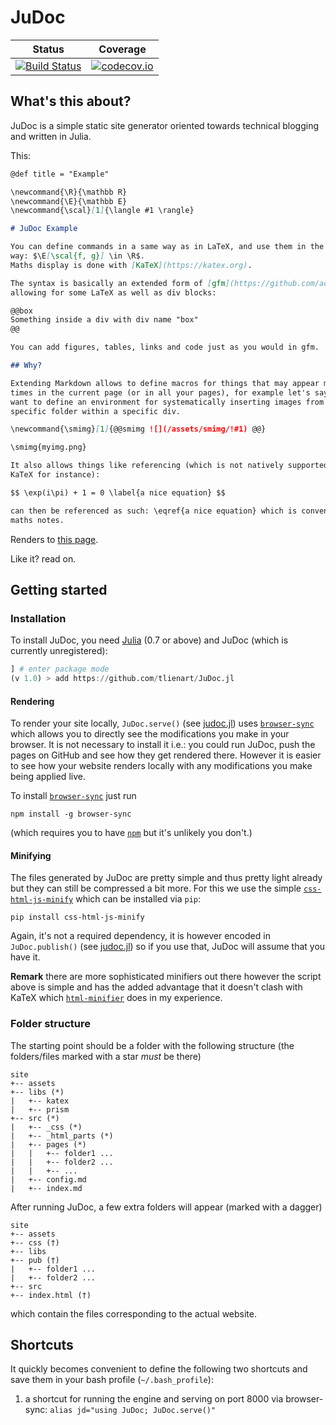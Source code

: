 # JuDoc

| Status | Coverage |
| :----: | :----: |
| [![Build Status](https://travis-ci.org/tlienart/JuDoc.jl.svg?branch=master)](https://travis-ci.org/tlienart/JuDoc.jl) | [![codecov.io](http://codecov.io/github/tlienart/JuDoc.jl/coverage.svg?branch=master)](http://codecov.io/github/tlienart/JuDoc.jl?branch=master) |

## What's this about?

JuDoc is a simple static site generator oriented towards technical blogging and written in Julia.

This:

<!-- =========== EXAMPLE =========== -->
```md
@def title = "Example"

\newcommand{\R}{\mathbb R}
\newcommand{\E}{\mathbb E}
\newcommand{\scal}[1]{\langle #1 \rangle}

# JuDoc Example

You can define commands in a same way as in LaTeX, and use them in the same
way: $\E[\scal{f, g}] \in \R$.
Maths display is done with [KaTeX](https://katex.org).

The syntax is basically an extended form of [gfm](https://github.com/adam-p/markdown-here/wiki/Markdown-Cheatsheet)
allowing for some LaTeX as well as div blocks:

@@box
Something inside a div with div name "box"
@@

You can add figures, tables, links and code just as you would in gfm.

## Why?

Extending Markdown allows to define macros for things that may appear many
times in the current page (or in all your pages), for example let's say you
want to define an environment for systematically inserting images from a
specific folder within a specific div.

\newcommand{\smimg}[1]{@@smimg ![](/assets/smimg/!#1) @@}

\smimg{myimg.png}

It also allows things like referencing (which is not natively supported by
KaTeX for instance):

$$ \exp(i\pi) + 1 = 0 \label{a nice equation} $$

can then be referenced as such: \eqref{a nice equation} which is convenient for
maths notes.
```
<!-- =========== end EXAMPLE =========== -->

Renders to [this page](https://tlienart.github.io/misc/judoc-example1.html).

Like it? read on.

## Getting started

### Installation

To install JuDoc, you need [Julia](https://julialang.org/) (0.7 or above) and JuDoc (which is currently unregistered):

```julia
] # enter package mode
(v 1.0) > add https://github.com/tlienart/JuDoc.jl
```

#### Rendering

To render your site locally, `JuDoc.serve()` (see [judoc.jl](https://github.com/tlienart/JuDoc.jl/blob/master/src/manager/judoc.jl)) uses [`browser-sync`](https://browsersync.io/) which allows you to directly see the modifications you make in your browser.
It is not necessary to install it i.e.: you could run JuDoc, push the pages on GitHub and see how they get rendered there.
However it is easier to see how your website renders locally with any modifications you make being applied live.

To install [`browser-sync`](https://browsersync.io/) just run

```
npm install -g browser-sync
```

(which requires you to have [`npm`](https://www.npmjs.com/get-npm) but it's unlikely you don't.)

#### Minifying

The files generated by JuDoc are pretty simple and thus pretty light already but they can still be compressed a bit more.
For this we use the simple [`css-html-js-minify`](https://github.com/juancarlospaco/css-html-js-minify) which can be installed via `pip`:

```
pip install css-html-js-minify
```

Again, it's not a required dependency, it is however encoded in `JuDoc.publish()` (see [judoc.jl](https://github.com/tlienart/JuDoc.jl/blob/master/src/manager/judoc.jl)) so if you use that, JuDoc will assume that you have it.

**Remark** there are more sophisticated minifiers out there however the script above is simple and has the added advantage that it doesn't clash with KaTeX which [`html-minifier`](https://github.com/kangax/html-minifier) does in my experience.

### Folder structure

The starting point should be a folder with the following structure (the folders/files marked with a star *must* be
there)

```
site
+-- assets
+-- libs (*)
|   +-- katex
|   +-- prism
+-- src (*)
|   +-- _css (*)
|   +-- _html_parts (*)
|   +-- pages (*)
|   |   +-- folder1 ...
|   |   +-- folder2 ...
|	|	+-- ...
|   +-- config.md
|   +-- index.md
```

After running JuDoc, a few extra folders will appear (marked with a dagger)

```
site
+-- assets
+-- css (†)
+-- libs
+-- pub (†)
|   +-- folder1 ...
|   +-- folder2 ...
+-- src
+-- index.html (†)
```

which contain the files corresponding to the actual website.


## Shortcuts

It quickly becomes convenient to define the following two shortcuts and save them in your bash profile (`~/.bash_profile`):

1. a shortcut for running the engine and serving on port 8000 via browser-sync: `alias jd="using JuDoc; JuDoc.serve()"`
